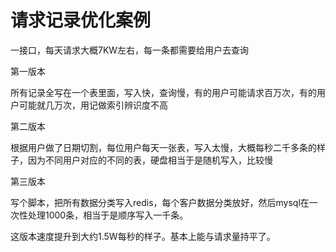 # 请求记录优化案例

一接口，每天请求大概7KW左右，每一条都需要给用户去查询

第一版本

所有记录全写在一个表里面，写入快，查询慢，有的用户可能请求百万次，有的用户可能就几万次，用记做索引辨识度不高

第二版本

根据用户做了日期切割，每位用户每天一张表，写入太慢，大概每秒二千多条的样子，因为不同用户对应的不同的表，硬盘相当于是随机写入，比较慢

第三版本

写个脚本，把所有数据分类写入redis，每个客户数据分类放好，然后mysql在一次性处理1000条，相当于是顺序写入一千条。

这版本速度提升到大约1.5W每秒的样子。基本上能与请求量持平了。